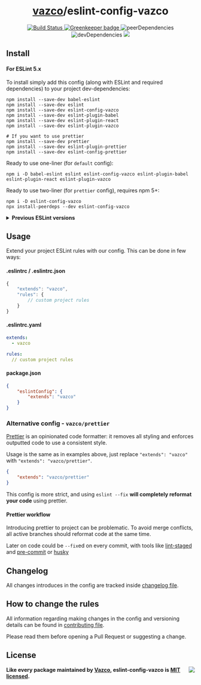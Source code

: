 <h1 align="center">
    <a href="https://github.com/vazco">vazco</a>/eslint-config-vazco
</h1>

<p align="center">
    <a href="https://travis-ci.org/vazco/eslint-config-vazco">
        <img src="https://travis-ci.org/vazco/eslint-config-vazco.svg?branch=master" alt="Build Status">
    </a>
    <a href="https://greenkeeper.io/">
        <img src="https://badges.greenkeeper.io/vazco/eslint-config-vazco.svg" alt="Greenkeeper badge">
    </a>
    <img src="https://img.shields.io/david/peer/vazco/eslint-config-vazco.svg" alt="peerDependencies">
    <img src="https://img.shields.io/david/dev/vazco/eslint-config-vazco.svg" alt="devDependencies">
    <a href="https://vazco.eu">
        <img src="https://img.shields.io/badge/vazco-package-blue.svg?logo=data%3Aimage%2Fpng%3Bbase64%2CiVBORw0KGgoAAAANSUhEUgAAAA4AAAAOCAYAAAAfSC3RAAAABmJLR0QA%2FwD%2FAP%2BgvaeTAAAACXBIWXMAAAsTAAALEwEAmpwYAAAAB3RJTUUH4QMfFAIRHb8WQgAAAY1JREFUKM%2BNkLFrGgEUxr87FMnpnXdIqxi1Q3VxachgSbcOgRBCTMbgH9CCW%2BjSUminSpEmBEIpHW7rkCmQSSjEKVOGEAK5bOFyk4c5TMRTyZ1fl5aK9ai%2F8b334%2Ft4QBBmLQmz9jpoLSKYPQCfYdaezi6atTKAMoAYgK1pJ8LkQPr5JspHsbO%2BFilAEADQArCA3Ftn%2FC40KebPO4Ln37peNNxrFxPSXTaW9cPiewDbgYkkXwBYB3B5dHES3W8cpM254ctOJhr3wsKqs7Zj%2FdOZZITkMf9yT%2FKq3e18eHf47fmTT5XE1H%2BQ3GAwDyQ%2FkkxMSvLvhP%2FxZVLc42zYJBf%2FSPMkW57nsd%2Fv03VdDgYDjkajIPkryVDIdd1Xtm0%2Fdhznptvtmr7vu5IkRRRFySiKko%2FH45BlebzgJoBdodls%2FjAM49SyrIau69etVmsIIFStVnPFYvFZoVBY1jRtJZlMpjRNm5MkCaIofhfq9XrMMIyeruuc9u1KpRIulUqqqqpLqqqW0%2Bl0OZVKyb8ANqUwunhV3dcAAAAASUVORK5CYII%3D&style=flat-square">
    </a>
</p>


## Install

#### For ESLint 5.x

To install simply add this config (along with ESLint and required dependencies) to your project dev-dependencies:

```
npm install --save-dev babel-eslint
npm install --save-dev eslint
npm install --save-dev eslint-config-vazco
npm install --save-dev eslint-plugin-babel
npm install --save-dev eslint-plugin-react
npm install --save-dev eslint-plugin-vazco

# If you want to use prettier
npm install --save-dev prettier
npm install --save-dev eslint-plugin-prettier
npm install --save-dev eslint-config-prettier
```

Ready to use one-liner (for `default` config):

```
npm i -D babel-eslint eslint eslint-config-vazco eslint-plugin-babel eslint-plugin-react eslint-plugin-vazco
```

Ready to use two-liner (for `prettier` config), requires npm 5+:

```
npm i -D eslint-config-vazco
npx install-peerdeps --dev eslint-config-vazco
```

<details>
<summary><strong>Previous ESLint versions</strong></summary>

#### For ESLint 4.x
We recommend to upgrade to ESLint 5, but if you must you can use older dependencies and config from 3.x branch:

To install simply add this config (along with ESLint and required dependencies) to your project dev-dependencies:

Ready to use one-liner (for `default` config):

```
npm i -D babel-eslint eslint eslint-config-vazco@3 eslint-plugin-babel eslint-plugin-react eslint-plugin-vazco
```

Ready to use two-liner (for `prettier` config), requires npm 5+:

```
npm i -D eslint-config-vazco@3
npx install-peerdeps --dev eslint-config-vazco@3
```

##### ESLint 3.x
We strongly recommend to upgrade to ESLint 5, but if you must you can use older dependencies and config from 2.x branch:

```
npm i -D eslint@3 babel-eslint@7 eslint-config-vazco@2 eslint-plugin-babel@4 eslint-plugin-react@6 eslint-plugin-vazco@1
```

##### ESLint 2.x
If you want to use this config with ESLint 2.x (required e.g. for Node 0.10) you can install config for version 1.x:

```
npm i -D eslint@2 eslint-config-vazco@1 babel-eslint@6 eslint-plugin-babel@3 eslint-plugin-react@5
```

</details>

## Usage

Extend your project ESLint rules with our config. This can be done in few ways:

#### .eslintrc / .eslintrc.json

```javascript
{
    "extends": "vazco",
    "rules": {
        // custom project rules
    }
}
```

#### .eslintrc.yaml

```yaml
extends:
  - vazco

rules:
  // custom project rules
```

#### package.json

```json
{
    "eslintConfig": {
        "extends": "vazco"
    }
}
```

### Alternative config - `vazco/prettier`

[Prettier](https://prettier.io) is an opinionated code formatter: it removes all styling and enforces outputted code to use a consistent style.

Usage is the same as in examples above, just replace `"extends": "vazco"` with `"extends": "vazco/prettier"`.

```json
{
    "extends": "vazco/prettier"
}
```

This config is more strict, and using `eslint --fix` **will completely reformat your code** using prettier.

#### Prettier workflow

Introducing prettier to project can be problematic.
To avoid merge conflicts, all active branches should reformat code at the same time.

Later on code could be `--fix`ed on every commit, with tools like [lint-staged](https://github.com/okonet/lint-staged) and [pre-commit](https://github.com/observing/pre-commit) or [husky](https://github.com/typicode/husky)

## Changelog

All changes introduces in the config are tracked inside [changelog file](CHANGELOG.md).

## How to change the rules

All information regarding making changes in the config and versioning details can be found in [contributing file](CONTRIBUTING.md).

Please read them before opening a Pull Request or suggesting a change.

## License

<img src="https://vazco.eu/banner.png" align="right">

**Like every package maintained by [Vazco](https://vazco.eu/), eslint-config-vazco is [MIT licensed](https://github.com/vazco/uniforms/blob/master/LICENSE).**
